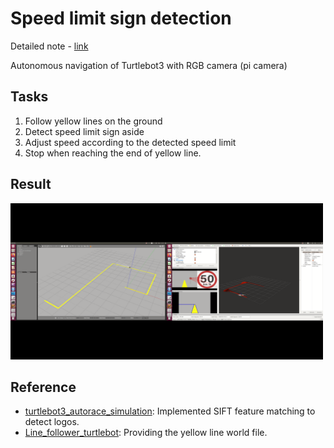 # Speed limit sign detection

Detailed note - [link](https://hackmd.io/@yrsheld/r1pXAwrrn)

Autonomous navigation of Turtlebot3 with RGB camera (pi camera)

## Tasks
1. Follow yellow lines on the ground
2. Detect speed limit sign aside
3. Adjust speed according to the detected speed limit
4. Stop when reaching the end of yellow line.

## Result
<img src=demo.png height="250" width="500"/>

## Reference
- [turtlebot3_autorace_simulation](https://github.com/falfab/turtlebot3_autorace_simulation/tree/master): Implemented SIFT feature matching to detect logos.
- [Line_follower_turtlebot](https://github.com/sudrag/line_follower_turtlebot): Providing the yellow line world file.